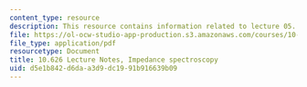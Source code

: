 ```yaml
---
content_type: resource
description: This resource contains information related to lecture 05.
file: https://ol-ocw-studio-app-production.s3.amazonaws.com/courses/10-626-electrochemical-energy-systems-spring-2014/d5e1b842d6daa3d9dc1991b916639b09_MIT10_626S14_S11lec05.pdf
file_type: application/pdf
resourcetype: Document
title: 10.626 Lecture Notes, Impedance spectroscopy
uid: d5e1b842-d6da-a3d9-dc19-91b916639b09
---
```

